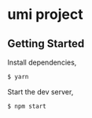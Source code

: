 # umi project

## Getting Started

Install dependencies,

```bash
$ yarn
```

Start the dev server,

```bash
$ npm start
```
